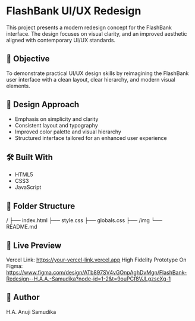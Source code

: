 # FlashBank UI/UX Redesign

This project presents a modern redesign concept for the FlashBank interface. The design focuses on visual clarity, and an improved aesthetic aligned with contemporary UI/UX standards.

## 🎯 Objective
To demonstrate practical UI/UX design skills by reimagining the FlashBank user interface with a clean layout, clear hierarchy, and modern visual elements.

## 🎨 Design Approach
- Emphasis on simplicity and clarity
- Consistent layout and typography
- Improved color palette and visual hierarchy
- Structured interface tailored for an enhanced user experience

## 🛠️ Built With
- HTML5
- CSS3
- JavaScript

## 📂 Folder Structure
/
├── index.html
├── style.css
├── globals.css
├── /img
└── README.md

## 🔗 Live Preview
Vercel Link: https://your-vercel-link.vercel.app
High Fidelity Prototype On Figma: https://www.figma.com/design/ATb897SV4vGOnpAghDvMgn/FlashBank-Redesign--H.A.A.-Samudika?node-id=1-2&t=9ouPCf8VJLgzscXg-1

## 👤 Author
H.A. Anuji Samudika 
